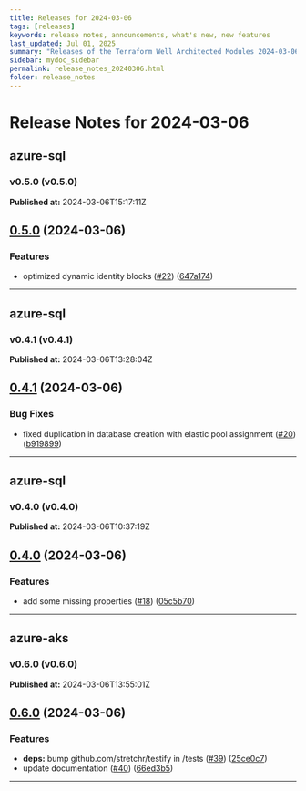```yaml
---
title: Releases for 2024-03-06
tags: [releases]
keywords: release notes, announcements, what's new, new features
last_updated: Jul 01, 2025
summary: "Releases of the Terraform Well Architected Modules 2024-03-06"
sidebar: mydoc_sidebar
permalink: release_notes_20240306.html
folder: release_notes
---
```


# Release Notes for 2024-03-06

## azure-sql
### v0.5.0 (v0.5.0)
**Published at:** 2024-03-06T15:17:11Z

## [0.5.0](https://github.com/CloudNationHQ/terraform-azure-sql/compare/v0.4.1...v0.5.0) (2024-03-06)


### Features

* optimized dynamic identity blocks ([#22](https://github.com/CloudNationHQ/terraform-azure-sql/issues/22)) ([647a174](https://github.com/CloudNationHQ/terraform-azure-sql/commit/647a174b2f4d183f137389a64fbde681cc9ac1d3))

---

## azure-sql
### v0.4.1 (v0.4.1)
**Published at:** 2024-03-06T13:28:04Z

## [0.4.1](https://github.com/CloudNationHQ/terraform-azure-sql/compare/v0.4.0...v0.4.1) (2024-03-06)


### Bug Fixes

* fixed duplication in database creation with elastic pool assignment ([#20](https://github.com/CloudNationHQ/terraform-azure-sql/issues/20)) ([b919899](https://github.com/CloudNationHQ/terraform-azure-sql/commit/b9198992cc4f315a709cb4f8d572f7463b9bf521))

---

## azure-sql
### v0.4.0 (v0.4.0)
**Published at:** 2024-03-06T10:37:19Z

## [0.4.0](https://github.com/CloudNationHQ/terraform-azure-sql/compare/v0.3.0...v0.4.0) (2024-03-06)


### Features

* add some missing properties ([#18](https://github.com/CloudNationHQ/terraform-azure-sql/issues/18)) ([05c5b70](https://github.com/CloudNationHQ/terraform-azure-sql/commit/05c5b708c7e76a3c48f5d7a2a72752b007b35830))

---

## azure-aks
### v0.6.0 (v0.6.0)
**Published at:** 2024-03-06T13:55:01Z

## [0.6.0](https://github.com/CloudNationHQ/terraform-azure-aks/compare/v0.5.0...v0.6.0) (2024-03-06)


### Features

* **deps:** bump github.com/stretchr/testify in /tests ([#39](https://github.com/CloudNationHQ/terraform-azure-aks/issues/39)) ([25ce0c7](https://github.com/CloudNationHQ/terraform-azure-aks/commit/25ce0c7924c926b88e034798b9d1c5617727ff11))
* update documentation ([#40](https://github.com/CloudNationHQ/terraform-azure-aks/issues/40)) ([66ed3b5](https://github.com/CloudNationHQ/terraform-azure-aks/commit/66ed3b50bdf0574a9f5ddc032c9768ab902148d6))

---

